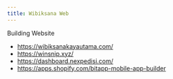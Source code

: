 ```yaml
---
title: Wibiksana Web
---
```


Building Website
- https://wibiksanakayautama.com/
- https://winsnip.xyz/
- https://dashboard.nexpedisi.com/
- https://apps.shopify.com/bitapp-mobile-app-builder
